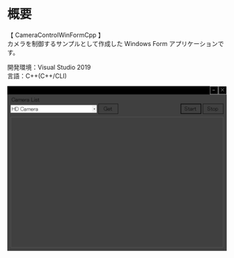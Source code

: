 # 概要
【 CameraControlWinFormCpp 】  
カメラを制御するサンプルとして作成した Windows Form アプリケーションです。  

開発環境：Visual Studio 2019  
言語：C++(C++/CLI)   

![スクリーンショット](https://github.com/toshinomi/CameraControlWinFormCpp/blob/master/CameraControlWinFormCpp.png)
